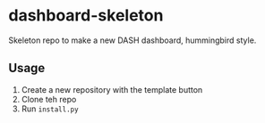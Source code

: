# dashboard-skeleton

Skeleton repo to make a new DASH dashboard, hummingbird style.

## Usage

1. Create a new repository with the template button
2. Clone teh repo
3. Run `install.py`